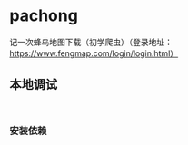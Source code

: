 # pachong

记一次蜂鸟地图下载（初学爬虫）（登录地址：https://www.fengmap.com/login/login.html）

## 本地调试

```cd src/
```

```node test.js
```

### 安装依赖

```yarn
```
